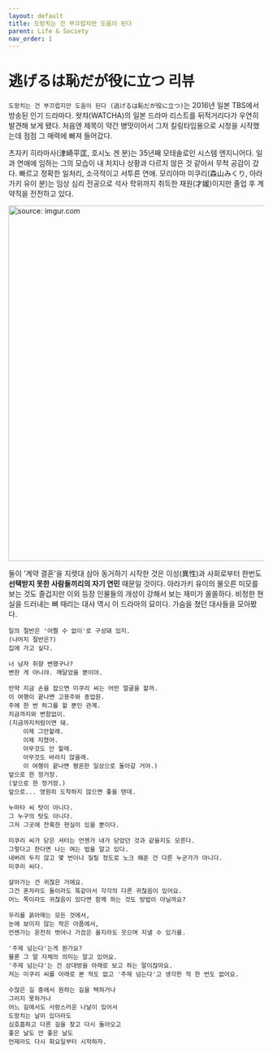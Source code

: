 ```yaml
---
layout: default
title: 도망치는 건 부끄럽지만 도움이 된다
parent: Life & Society
nav_order: 1
---
```


# 逃げるは恥だが役に立つ 리뷰

`도망치는 건 부끄럽지만 도움이 된다 (逃げるは恥だが役に立つ)`는 2016년 일본 TBS에서 방송된 인기 드라마다. 왓챠(WATCHA)의 일본 드라마 리스트를 뒤적거리다가 우연히 발견해 보게 됐다. 처음엔 제목이 약간 병맛이어서 그저 킬링타임용으로 시청을 시작했는데 점점 그 매력에 빠져 들어갔다.

츠자키 히라마사(津崎平匡, 호시노 겐 분)는 35년째 모태솔로인 시스템 엔지니어다. 일과 연애에 임하는 그의 모습이 내 처지나 상황과 다르지 않은 것 같아서 무척 공감이 갔다. 빠르고 정확한 일처리, 소극적이고 서투른 연애. 모리야마 미쿠리(森山みくり, 아라가키 유이 분)는 임상 심리 전공으로 석사 학위까지 취득한 재원(才媛)이지만 졸업 후 계약직을 전전하고 있다. 

<a href="https://imgur.com/8SiB6mM"><img src="https://i.imgur.com/8SiB6mM.jpg" width="700px" title="source: imgur.com" /></a>

둘이 '계약 결혼'을 지렛대 삼아 동거하기 시작한 것은 이성(異性)과 사회로부터 한번도 **선택받지 못한 사람들끼리의 자기 연민** 때문일 것이다. 아라가키 유이의 물오른 미모를 보는 것도 즐겁지만 이외 등장 인물들의 개성이 강해서 보는 재미가 쏠쏠하다. 비정한 현실을 드러내는 뼈 때리는 대사 역시 이 드라마의 묘미다. 가슴을 쳤던 대사들을 모아봤다.

```
일의 절반은 '어쩔 수 없이'로 구성돼 있지.
(나머지 절반은?)
집에 가고 싶다.
```

```
너 남자 취향 변했구나?
변한 게 아니야. 깨달았을 뿐이야.
```

```
만약 지금 손을 잡으면 미쿠리 씨는 어떤 얼굴을 할까. 
이 여행이 끝나면 고용주와 종업원. 
주에 한 번 허그를 할 뿐인 관계. 
지금까지와 변함없이.
(지금까지처럼이면 돼. 
	이제 그만할래. 
	이제 지쳤어. 
	아무것도 안 할래. 
	아무것도 바라지 않을래. 
	이 여행이 끝나면 평온한 일상으로 돌아갈 거야.)
앞으로 한 정거장.
(앞으로 한 정거장.)
앞으로... 영원히 도착하지 않으면 좋을 텐데.
```

```
누마타 씨 탓이 아니다. 
그 누구의 탓도 아니다. 
그저 그곳에 잔혹한 현실이 있을 뿐이다.
```

```
미쿠리 씨가 닫은 셔터는 언젠가 내가 닫았던 것과 같을지도 모른다. 
그렇다고 한다면 나는 여는 법을 알고 있다. 
내버려 두지 않고 몇 번이나 질릴 정도로 노크 해준 건 다른 누군가가 아니다. 
미쿠리 씨다.
```

```
살아가는 건 귀찮은 거에요. 
그건 혼자라도 둘이라도 똑같아서 각각의 다른 귀찮음이 있어요. 
어느 쪽이라도 귀찮음이 있다면 함께 하는 것도 방법이 아닐까요?
```

```
우리를 옭아매는 모든 것에서, 
눈에 보이지 않는 작은 아픔에서, 
언젠가는 온전히 벗어나 가끔은 울지라도 웃으며 지낼 수 있기를.
```

```
'주제 넘는다'는게 뭔가요? 
물론 그 말 자체의 의미는 알고 있어요. 
'주제 넘는다'는 건 상대방을 아래로 보고 하는 말이잖아요. 
저는 미쿠리 씨를 아래로 본 적도 없고 '주제 넘는다'고 생각한 적 한 번도 없어요.
```

```
수많은 길 중에서 원하는 길을 택하거나 
그러지 못하거나 
어느 길에서도 사랑스러운 나날이 있어서 
도망치는 날이 있더라도 
심호흡하고 다른 길을 찾고 다시 돌아오고 
좋은 날도 안 좋은 날도 
언제라도 다시 화요일부터 시작하자.
```

